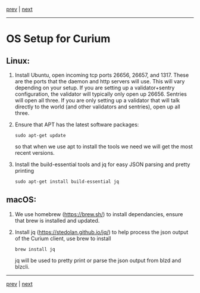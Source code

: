 [prev](../../README.md) | [next](./devenv.md)
***

OS Setup for Curium
===================

Linux:
-----
1.  Install Ubuntu, open incoming tcp ports 26656, 26657, and 1317. These are the ports 
    that the daemon and http servers will use. This will vary depending on your setup. If
    you are setting up a validator+sentry configuration, the validator will typically 
    only open up 26656. Sentries will open all three. If you are only setting up a validator
    that will talk directly to the world (and other validators and sentries), open up all
    three.

2.  Ensure that APT has the latest software packages:
   
        sudo apt-get update
   
    so that when we use apt to install the tools we need we will get the most 
    recent versions.

3.  Install the build-essential tools and jq for easy JSON parsing and pretty 
    printing

        sudo apt-get install build-essential jq
 

macOS:
------
1.  We use homebrew (https://brew.sh/) to install dependancies, ensure that 
    brew is installed and updated.

2.  Install jq (https://stedolan.github.io/jq/) to help process the json output 
    of the Curium client, use brew to install

        brew install jq

    jq will be used to pretty print or parse the json output from blzd and blzcli.
    

***
[prev](../../README.md) | [next](./devenv.md)

